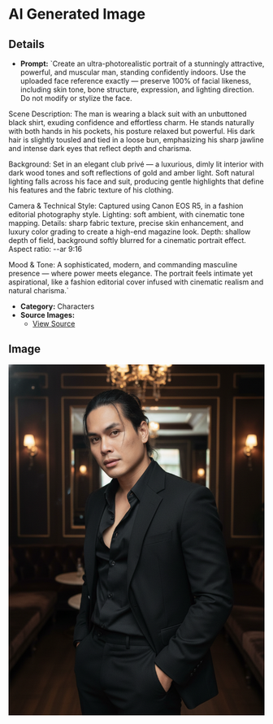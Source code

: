 # AI Generated Image

## Details
- **Prompt:** `Create an ultra-photorealistic portrait of a stunningly attractive, powerful, and muscular man, standing confidently indoors.
Use the uploaded face reference exactly — preserve 100% of facial likeness, including skin tone, bone structure, expression, and lighting direction. Do not modify or stylize the face.

Scene Description:
The man is wearing a black suit with an unbuttoned black shirt, exuding confidence and effortless charm.
He stands naturally with both hands in his pockets, his posture relaxed but powerful.
His dark hair is slightly tousled and tied in a loose bun, emphasizing his sharp jawline and intense dark eyes that reflect depth and charisma.

Background:
Set in an elegant club privé — a luxurious, dimly lit interior with dark wood tones and soft reflections of gold and amber light.
Soft natural lighting falls across his face and suit, producing gentle highlights that define his features and the fabric texture of his clothing.

Camera & Technical Style:
Captured using Canon EOS R5, in a fashion editorial photography style.
Lighting: soft ambient, with cinematic tone mapping.
Details: sharp fabric texture, precise skin enhancement, and luxury color grading to create a high-end magazine look.
Depth: shallow depth of field, background softly blurred for a cinematic portrait effect.
Aspect ratio: --ar 9:16

Mood & Tone:
A sophisticated, modern, and commanding masculine presence — where power meets elegance.
The portrait feels intimate yet aspirational, like a fashion editorial cover infused with cinematic realism and natural charisma.`
- **Category:** Characters
- **Source Images:**
  - [View Source](https://raw.githubusercontent.com/lenzcomvth/Somethings/main/Models/Male/22329229-05da-4fd0-a07d-49f5df725d20.jpg)

## Image
![AI Generated Image](./image-2025-10-28T07-27-30-852Z-rqf5p.png)